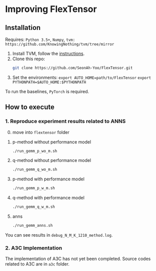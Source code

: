 # Improving FlexTensor

## Installation

Requires: `Python 3.5+`, `Numpy`, `tvm: https://github.com/KnowingNothing/tvm/tree/mirror`

1. Install TVM, follow the [instructions](https://docs.tvm.ai/install/from_source.html).
2. Clone this repo:
   ```sh
   git clone https://github.com/SeonAh-Yoo/FlexTensor.git
   ```
3. Set the environments:
   `export AUTO_HOME=path/to/FlexTensor`
   `export PYTHONPATH=$AUTO_HOME:$PYTHONPATH`

To run the baselines, `PyTorch` is required.

## How to execute

### 1. Reproduce experiment results related to ANNS

0. move into `flextensor` folder

1. p-method without performance model
    ```sh
    ./run_gemm_p_wo_m.sh
    ```
2. q-method without performance model
    ```sh
    ./run_gemm_q_wo_m.sh
    ```
3. p-method with performance model
    ```sh
    ./run_gemm_p_w_m.sh
    ```
4. q-method with performance model
    ```sh
    ./run_gemm_q_w_m.sh
    ```
5. anns
    ```sh
    ./run_gemm_anns.sh
    ```

You can see results in `debug_N_M_K_1210_method.log`.

### 2. A3C Implementation
The implementation of A3C has not yet been completed.
Source codes related to A3C are in `a3c` folder.

